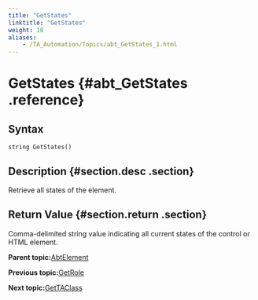 ```yaml
--- 
title: "GetStates"
linktitle: "GetStates"
weight: 18
aliases: 
    - /TA_Automation/Topics/abt_GetStates_1.html
---
```

# GetStates {#abt_GetStates .reference}

## Syntax

`string GetStates()`

## Description {#section.desc .section}

Retrieve all states of the element.

## Return Value {#section.return .section}

Comma-delimited string value indicating all current states of the control or HTML element.

**Parent topic:**[AbtElement](../../TA_Automation/Topics/abt_AbtElement.html)

**Previous topic:**[GetRole](../../TA_Automation/Topics/abt_GetRole_1.html)

**Next topic:**[GetTAClass](../../TA_Automation/Topics/abt_GetTAClass_1.html)

